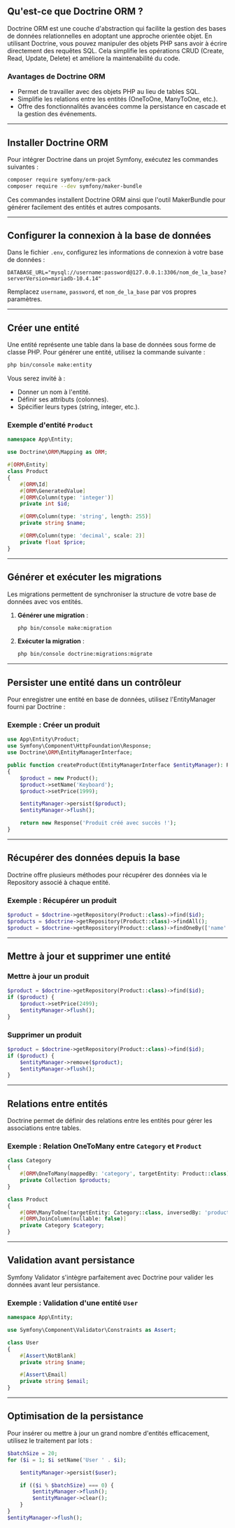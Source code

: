 ## Qu'est-ce que Doctrine ORM ?

Doctrine ORM est une couche d'abstraction qui facilite la gestion des bases de données relationnelles en adoptant une approche orientée objet. En utilisant Doctrine, vous pouvez manipuler des objets PHP sans avoir à écrire directement des requêtes SQL. Cela simplifie les opérations CRUD (Create, Read, Update, Delete) et améliore la maintenabilité du code.

### Avantages de Doctrine ORM
- Permet de travailler avec des objets PHP au lieu de tables SQL.
- Simplifie les relations entre les entités (OneToOne, ManyToOne, etc.).
- Offre des fonctionnalités avancées comme la persistance en cascade et la gestion des événements.

---

## Installer Doctrine ORM

Pour intégrer Doctrine dans un projet Symfony, exécutez les commandes suivantes :

```bash
composer require symfony/orm-pack
composer require --dev symfony/maker-bundle
```

Ces commandes installent Doctrine ORM ainsi que l'outil MakerBundle pour générer facilement des entités et autres composants.

---

## Configurer la connexion à la base de données

Dans le fichier `.env`, configurez les informations de connexion à votre base de données :

```env
DATABASE_URL="mysql://username:password@127.0.0.1:3306/nom_de_la_base?serverVersion=mariadb-10.4.14"
```

Remplacez `username`, `password`, et `nom_de_la_base` par vos propres paramètres.

---

## Créer une entité

Une entité représente une table dans la base de données sous forme de classe PHP. Pour générer une entité, utilisez la commande suivante :

```bash
php bin/console make:entity
```

Vous serez invité à :
- Donner un nom à l'entité.
- Définir ses attributs (colonnes).
- Spécifier leurs types (string, integer, etc.).

### Exemple d'entité `Product`

```php
namespace App\Entity;

use Doctrine\ORM\Mapping as ORM;

#[ORM\Entity]
class Product
{
    #[ORM\Id]
    #[ORM\GeneratedValue]
    #[ORM\Column(type: 'integer')]
    private int $id;

    #[ORM\Column(type: 'string', length: 255)]
    private string $name;

    #[ORM\Column(type: 'decimal', scale: 2)]
    private float $price;
}
```

---

## Générer et exécuter les migrations

Les migrations permettent de synchroniser la structure de votre base de données avec vos entités.

1. **Générer une migration** :
   ```bash
   php bin/console make:migration
   ```

2. **Exécuter la migration** :
   ```bash
   php bin/console doctrine:migrations:migrate
   ```

---

## Persister une entité dans un contrôleur

Pour enregistrer une entité en base de données, utilisez l'EntityManager fourni par Doctrine :

### Exemple : Créer un produit

```php
use App\Entity\Product;
use Symfony\Component\HttpFoundation\Response;
use Doctrine\ORM\EntityManagerInterface;

public function createProduct(EntityManagerInterface $entityManager): Response
{
    $product = new Product();
    $product->setName('Keyboard');
    $product->setPrice(1999);

    $entityManager->persist($product);
    $entityManager->flush();

    return new Response('Produit créé avec succès !');
}
```

---

## Récupérer des données depuis la base

Doctrine offre plusieurs méthodes pour récupérer des données via le Repository associé à chaque entité.

### Exemple : Récupérer un produit

```php
$product = $doctrine->getRepository(Product::class)->find($id);
$products = $doctrine->getRepository(Product::class)->findAll();
$product = $doctrine->getRepository(Product::class)->findOneBy(['name' => 'Keyboard']);
```

---

## Mettre à jour et supprimer une entité

### Mettre à jour un produit

```php
$product = $doctrine->getRepository(Product::class)->find($id);
if ($product) {
    $product->setPrice(2499);
    $entityManager->flush();
}
```

### Supprimer un produit

```php
$product = $doctrine->getRepository(Product::class)->find($id);
if ($product) {
    $entityManager->remove($product);
    $entityManager->flush();
}
```

---

## Relations entre entités

Doctrine permet de définir des relations entre les entités pour gérer les associations entre tables.

### Exemple : Relation OneToMany entre `Category` et `Product`

```php
class Category
{
    #[ORM\OneToMany(mappedBy: 'category', targetEntity: Product::class)]
    private Collection $products;
}

class Product
{
    #[ORM\ManyToOne(targetEntity: Category::class, inversedBy: 'products')]
    #[ORM\JoinColumn(nullable: false)]
    private Category $category;
}
```

---

## Validation avant persistance

Symfony Validator s'intègre parfaitement avec Doctrine pour valider les données avant leur persistance.

### Exemple : Validation d'une entité `User`

```php
namespace App\Entity;

use Symfony\Component\Validator\Constraints as Assert;

class User
{
    #[Assert\NotBlank]
    private string $name;

    #[Assert\Email]
    private string $email;
}
```

---

## Optimisation de la persistance

Pour insérer ou mettre à jour un grand nombre d'entités efficacement, utilisez le traitement par lots :

```php
$batchSize = 20;
for ($i = 1; $i setName('User ' . $i);

    $entityManager->persist($user);

    if (($i % $batchSize) === 0) {
        $entityManager->flush();
        $entityManager->clear();
    }
}
$entityManager->flush();
```

